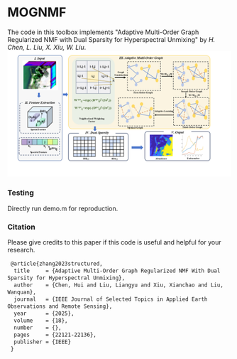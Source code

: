 # MOGNMF

The code in this toolbox implements "Adaptive Multi-Order Graph Regularized NMF with Dual Sparsity for Hyperspectral Unmixing" by <i>H. Chen, L. Liu, X. Xiu, W. Liu</i>.
![alt text](./framework.png)

### Testing
Directly run demo.m for reproduction.

### Citation
Please give credits to this paper if this code is useful and helpful for your research.

     @article{zhang2023structured,
      title     = {Adaptive Multi-Order Graph Regularized NMF With Dual Sparsity for Hyperspectral Unmixing},
      author    = {Chen, Hui and Liu, Liangyu and Xiu, Xianchao and Liu, Wanquan},
      journal   = {IEEE Journal of Selected Topics in Applied Earth Observations and Remote Sensing},
      year      = {2025},
      volume    = {18},
      number    = {},
      pages     = {22121-22136},
      publisher = {IEEE}
     }
